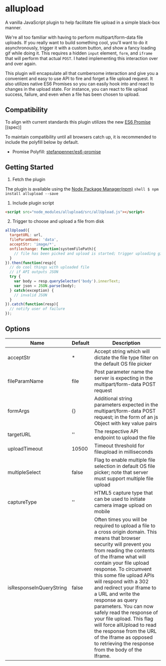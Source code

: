 # allupload
A vanilla JavaScript plugin to help facilitate file upload in a simple black-box manner.

We're all too familiar with having to perform multipart/form-data file uploads.  If you really want to build something cool, you'll want to do it asynchronously, trigger it with a custom button, and show a fancy loading gif while doing it.  This requires a hidden `input` element, `form`, and `iframe` that will perform that actual `POST`.  I hated implementing this interaction over and over again.

This plugin will encapsulate all that cumbersome interaction and give you a convenient and easy to use API to fire and forget a file upload request.  It also utilizes native ES6 Promises so you can easily hook into and react to changes in the upload state.  For instance, you can react to file upload success, failure, and even when a file has been chosen to upload.

## Compatibility

To align with current standards this plugin utilizes the new [ES6 Promise](https://developer.mozilla.org/en-US/docs/Web/JavaScript/Reference/Global_Objects/Promise) [(spec)]

To maintain compatibility until all browsers catch up, it is recommended to include the polyfill below by default.

* Promise Polyfill: [stefanpenner/es6-promise](https://github.com/stefanpenner/es6-promise)

## Getting Started

1. Fetch the plugin

  The plugin is available using the [Node Package Manager(npm)](https://www.npmjs.com/package/allupload)
    ```shell
    $ npm install allupload --save
    ```

1. Include plugin script
  
  ```html
  <script src="node_modules/allupload/src/allUpload.js"></script>
  ```

2. Trigger to choose and upload a file from disk

  ```javascript
  allUpload({
    targetURL: url,
    fileParamName: 'data',
    acceptStr: 'image/*',
    onfilechange: function(systemFilePath){
      // file has been picked and upload is started; trigger uploading gif
    }
  }).then(function(resp){
    // do cool things with uploaded file
    // if API outputs JSON
    try {
      var body = resp.querySelector('body').innerText;
      var json = JSON.parse(body);
    } catch(exception) {
      // invalid JSON
    }
  }).catch(function(resp){
    // notify user of failure
  });
  ```

## Options

| Name | Default | Description |
| ---- | ------- | ----------- |
| acceptStr | * | Accept string which will dictate the file type filter on the default OS file picker|
| fileParamName | file | Post parameter name the server is expecting in the multipart/form-data POST request |
| formArgs | {} | Additional string parameters expected in the multipart/form-data POST request; in the form of an js Object with key value pairs |
| targetURL | '' | The respective API endpoint to upload the file |
| uploadTimeout | 10500 | Timeout threshold for fileupload in milliseconds |
| multipleSelect | false | Flag to enable multiple file selection in default OS file picker; note that server must support multiple file upload |
| captureType | '' | HTML5 capture type that can be used to initiate camera image upload on mobile |
| isResponseInQueryString | false | Often times you will be required to upload a file to a cross origin domain.  This means that browser security will prevent you from reading the contents of the Iframe what will contain your file upload response.  To circumvent this some file upload APIs will respond with a 302 and redirect your Iframe to a URL and write the response as query parameters.  You can now safely read the response of your file upload.  This flag will force allUpload to read the response from the URL of the Iframe as opposed to retrieving the response from the body of the Iframe. |
